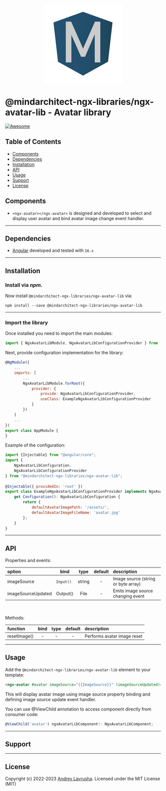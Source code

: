 <p align="center">
  <img alt="ngx-libraries logo" height="256px" width="256px" style="text-align: center;" src="https://github.com/mindarchitect/ngx-libraries/blob/main/assets/logo/512x512.png">
</p>

# @mindarchitect-ngx-libraries/ngx-avatar-lib - Avatar library

[![Awesome](https://cdn.rawgit.com/sindresorhus/awesome/d7305f38d29fed78fa85652e3a63e154dd8e8829/media/badge.svg)](https://github.com/gdi2290/awesome-angular)

## Table of Contents

- [Components](#components)
- [Dependencies](#dependencies)
- [Installation](#installation)
- [API](#api)
- [Usage](#usage)
- [Support](#support)
- [License](#license)

## Components

- `<ngx-avatar></ngx-avatar>` is designed and developed to select and display user avatar and bind avatar image change event handler.
 
---

## Dependencies
* [Angular](https://angular.io) developed and tested with `16.x`

---

## Installation

### Install via _npm_.

Now install `@mindarchitect-ngx-libraries/ngx-avatar-lib` via:

```shell
npm install --save @mindarchitect-ngx-libraries/ngx-avatar-lib
```

---

### Import the library

Once installed you need to import the main modules:

```js
import { NgxAvatarLibModule, NgxAvatarLibConfigurationProvider } from '@mindarchitect-ngx-libraries/ngx-avatar-lib';
```

Next, provide configuration implementation for the library:

```js
@NgModule({
    ...
    imports: [
        ...
        NgxAvatarLibModule.forRoot({
            provider: {
                provide: NgxAvatarLibConfigurationProvider,
                useClass: ExampleNgxAvatarLibConfigurationProvider
            }
        })
    ]
    ...
})
export class AppModule {
}
```
Example of the configuration:
```js
import {Injectable} from "@angular/core";
import {
    NgxAvatarLibConfiguration,
    NgxAvatarLibConfigurationProvider
} from "@mindarchitect-ngx-libraries/ngx-avatar-lib";

@Injectable({ providedIn: 'root' })
export class ExampleNgxAvatarLibConfigurationProvider implements NgxAvatarLibConfigurationProvider {
    get Configuration(): NgxAvatarLibConfiguration {
        return {
            defaultAvatarImagePath: '/assets/',
            defaultAvatarImageFileName: 'avatar.jpg'
        };
    }
}
```

---

## API

Properties and events:

| option             |    bind    |  type  | default | description                         |
|:-------------------|:----------:|:------:| :-----: |:------------------------------------|
| imageSource        | `Input() ` | string |    -    | Image source (string or byte array) |
| imageSourceUpdated |  Output()  |  File  |    -    | Emits image source changing event   |
<br/>
<br/>
Methods:

| function           | bind |  type  | default | description                         |
|:-------------------|:----:|:------:| :-----: |:------------------------------------|
| resetImage()       |  -   |   -    |    -    | Performs avatar image reset         |

---

## Usage

Add the `@mindarchitect-ngx-libraries/ngx-avatar-lib` element to your template:

```html
<ngx-avatar #avatar imageSource="{{ImageSource}}" (imageSourceUpdated)="imageSourceUpdated($event)"></ngx-avatar>
```

This will display avatar image using image source property binding and defining image source update event handler.

You can use @ViewChild annotation to access component directly from consumer code:

```js
@ViewChild('avatar') ngxAvatarLibComponent!: NgxAvatarLibComponent;
```

---

## Support

---

## License

Copyright (c) 2022-2023 [Andrey Lavrusha](https://github.com/mindarchitect). Licensed under the MIT License (MIT)